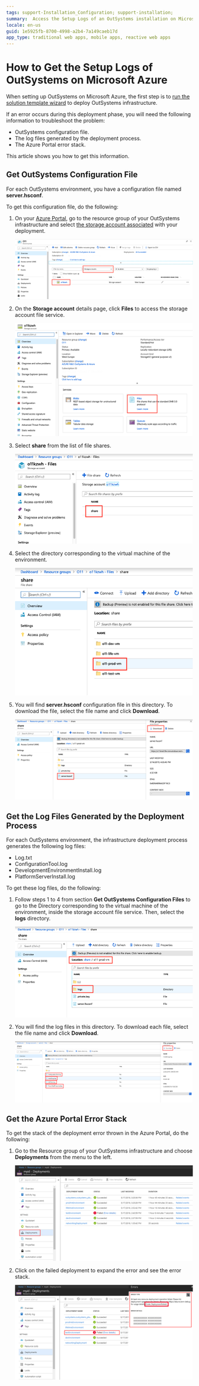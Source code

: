 ```yaml
---
tags: support-Installation_Configuration; support-installation;
summary:  Access the Setup Logs of an OutSystems installation on Microsoft Azure.
locale: en-us
guid: 1e5925fb-8700-4998-a2b4-7a149caeb17d
app_type: traditional web apps, mobile apps, reactive web apps
---
```


# How to Get the Setup Logs of OutSystems on Microsoft Azure

When setting up OutSystems on Microsoft Azure, the first step is to [run the solution template wizard](set-up-platform.md#run-the-solution-template-wizard "Set Up OutSystems on Microsoft Azure") to deploy OutSystems infrastructure.

If an error occurs during this deployment phase, you will need the following information to troubleshoot the problem:

* OutSystems configuration file.
* The log files generated by the deployment process.
* The Azure Portal error stack.

This article shows you how to get this information.

## Get OutSystems Configuration File

For each OutSystems environment, you have a configuration file named **server.hsconf**.

To get this configuration file, do the following:

1. On your [Azure Portal](https://portal.azure.com), go to the resource group of your OutSystems infrastructure and select [the storage account associated](quick-reference.md#storage-accounts "Quick Reference for OutSystems on Microsoft Azure") with your deployment.

    ![Resource overview](images/Logs-Azure-1.png)

1. On the **Storage account** details page, click **Files** to access the storage account file service.

    ![Files](images/Logs-Azure-2.png)  

1. Select **share** from the list of file shares.

    ![Share](images/Logs-Azure-3.png)  

1. Select the directory corresponding to the virtual machine of the environment.

    ![Directory in File service](images/Logs-Azure-4.png)  

1. You will find **server.hsconf** configuration file in this directory. To download the file, select the file name and click **Download**.

    ![Accessing server.hsconf](images/Logs-Azure-8.png)

## Get the Log Files Generated by the Deployment Process

For each OutSystems environment, the infrastructure deployment process generates the following log files:

* Log.txt
* ConfigurationTool.log
* DevelopmentEnvironmentInstall.log
* PlatformServerInstall.log

To get these log files, do the following:

1. Follow steps 1 to 4 from section  **Get OutSystems Configuration Files** to go to the Directory corresponding to the virtual machine of the environment, inside the storage account file service. Then, select the **logs** directory.

    ![Logs in File service](images/Logs-Azure-9.png)  

1. You will find the log files in this directory. To download each file, select the file name and click **Download**.

    ![Downloading the logs](images/Logs-Azure-6.png)

## Get the Azure Portal Error Stack

To get the stack of the deployment error thrown in the Azure Portal, do the following:

1. Go to the Resource group of your OutSystems infrastructure and choose **Deployments** from the menu to the left.

    ![Deployments section](images/Logs-Azure-7.png)

1. Click on the failed deployment to expand the error and see the error stack.

    ![Error details](images/Logs-Azure-10.png)
